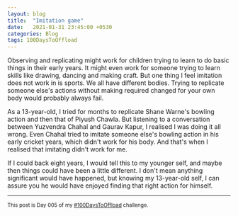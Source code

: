 ```yaml
---
layout: blog
title:  "Imitation game"
date:   2021-01-31 23:45:00 +0530
categories: Blog
tags: 100DaysToOffload
---
```

Observing and replicating might work for children trying to learn to do basic things in their early years. It might even work for someone trying to learn skills like drawing, dancing and making craft. But one thing I feel imitation does not work in is sports. We all have different bodies. Trying to replicate someone else's actions without making required changed for your own body would probably always fail.

As a 13-year-old, I tried for months to replicate Shane Warne's bowling action and then that of Piyush Chawla. But listening to a conversation between Yuzvendra Chahal and Gaurav Kapur, I realised I was doing it all wrong. Even Chahal tried to imitate someone else's bowling action in his early cricket years, which didn't work for his body. And that's when I realised that imitating didn't work for me.

If I could back eight years, I would tell this to my younger self, and maybe then things could have been a little different. I don't mean anything significant would have happened, but knowing my 13-year-old self, I can assure you he would have enjoyed finding that right action for himself.

<hr>

<small>This post is Day 005 of my [#100DaysToOffload](https://chaitanya.page/tag/100daystooffload) challenge.</small>